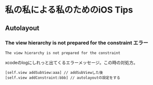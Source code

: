 # 私の私による私のためのiOS Tips
## Autolayout
### The view hierarchy is not prepared for the constraint エラー
```
The view hierarchy is not prepared for the constraint
```  
xcodeのlogにしれっと出てくるエラーメッセージ。この時の対処方。
```
[self.view addSubView:aaa] // addSubViewした後
[self.view addConstraint:bbb] // autolayoutの設定をする
```
